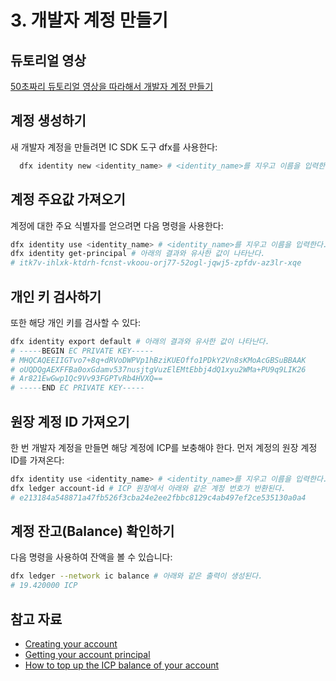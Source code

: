 # 3. 개발자 계정 만들기

## 듀토리얼 영상

[50초짜리 듀토리얼 영상을 따라해서 개발자 계정 만들기](https://youtu.be/omay3IZHNhk)

## 계정 생성하기

새 개발자 계정을 만들려면 IC SDK 도구 dfx를 사용한다:

```sh
  dfx identity new <identity_name> # <identity_name>를 지우고 이름을 입력한다.
```

## 계정 주요값 가져오기

계정에 대한 주요 식별자를 얻으려면 다음 명령을 사용한다:

```sh
dfx identity use <identity_name> # <identity_name>를 지우고 이름을 입력한다.
dfx identity get-principal # 아래의 결과와 유사한 값이 나타난다.
# itk7v-ihlxk-ktdrh-fcnst-vkoou-orj77-52ogl-jqwj5-zpfdv-az3lr-xqe
```

## 개인 키 검사하기

또한 해당 개인 키를 검사할 수 있다:

```sh
dfx identity export default # 아래의 결과와 유사한 값이 나타난다.
# -----BEGIN EC PRIVATE KEY-----
# MHQCAQEEIIGTvo7+8q+dRVoDWPVp1hBziKUEOffo1PDkY2Vn8sKMoAcGBSuBBAAK
# oUQDQgAEXFFBa0oxGdamv537nusjtgVuzElEMtEbbj4dQ1xyu2WMa+PU9q9LIK26
# Ar821EwGwp1Qc9Vv93FGPTvRb4HVXQ==
# -----END EC PRIVATE KEY-----
```

## 원장 계정 ID 가져오기

한 번 개발자 계정을 만들면 해당 계정에 ICP를 보충해야 한다. 먼저 계정의 원장 계정 ID를 가져온다:

```sh
dfx identity use <identity_name> # <identity_name>를 지우고 이름을 입력한다.
dfx ledger account-id # ICP 원장에서 아래와 같은 계정 번호가 반환된다.
# e213184a548871a47fb526f3cba24e2ee2fbbc8129c4ab497ef2ce535130a0a4
```

## 계정 잔고(Balance) 확인하기

다음 명령을 사용하여 잔액을 볼 수 있습니다:

```sh
dfx ledger --network ic balance # 아래와 같은 출력이 생성된다.
# 19.420000 ICP
```

## 참고 자료

- [Creating your account](https://internetcomputer.org/docs/current/developer-docs/getting-started/accounts#creating-your-account)
- [Getting your account principal](https://internetcomputer.org/docs/current/developer-docs/getting-started/accounts#getting-your-account-principal)
- [How to top up the ICP balance of your account](https://internetcomputer.org/docs/current/developer-docs/getting-started/accounts#how-to-top-up-the-icp-balance-of-your-account)
